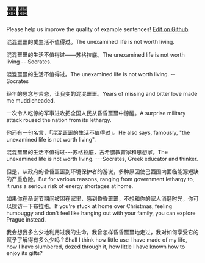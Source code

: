 # 噩噩

Please help us improve the quality of example sentences! [Edit on Github](https://github.com/jiyushe/jiyu-example-sentence-source/blob/main/chinese/ee.md)

<p><span class="chinese">混混噩噩的菐生活不值得过。</span><span class="english">The unexamined life is not worth living.</span></p>

<p><span class="chinese">混混噩噩的生活不值得过——苏格拉底。</span><span class="english">The unexamined life is not worth living -- Socrates.</span></p>

<p><span class="chinese">混混噩噩的生活不值得过。</span><span class="english">The unexamined life is not worth living. -- Socrates</span></p>

<p><span class="chinese">经年的思念与苦恋，让我变的混混噩噩。</span><span class="english">Years of missing and bitter love made me muddleheaded.</span></p>

<p><span class="chinese">一次令人吃惊的军事进攻把全国人民从昏昏噩噩中惊醒。</span><span class="english">A surprise military attack roused the nation from its lethargy.</span></p>

<p><span class="chinese">他还有一句名言，「混混噩噩的生活不值得过」。</span><span class="english">He also says, famously, "the unexamined life is not worth living".</span></p>

<p><span class="chinese">混混噩噩的生活不值得过---苏格拉底，古希腊教育家和思想家。</span><span class="english">The unexamined life is not worth living. ---Socrates, Greek educator and thinker.</span></p>

<p><span class="chinese">但是，从政府的昏昏噩噩到环境保护者的游说，多种原因使巴西国内面临能源短缺的严重危险。</span><span class="english">But for various reasons, ranging from government lethargy to, it runs a serious risk of energy shortages at home.</span></p>

<p><span class="chinese">如果你在圣诞节期间被困在家里，感到昏昏噩噩，不想和你的家人消磨时光，你可以探访一下布拉格。</span><span class="english">If you're stuck at home over Christmas, feeling humbuggy and don't feel like hanging out with your family, you can explore Prague instead.</span></p>

<p><span class="chinese">我会想我多么少地利用过我的生命，我曾怎样昏昏噩噩地走过，我对如何享受它的赋予了解得有多么少吗？</span><span class="english">Shall I think how little use I have made of my life, how I have slumbered, dozed through it, how little I have known how to enjoy its gifts?</span></p>

